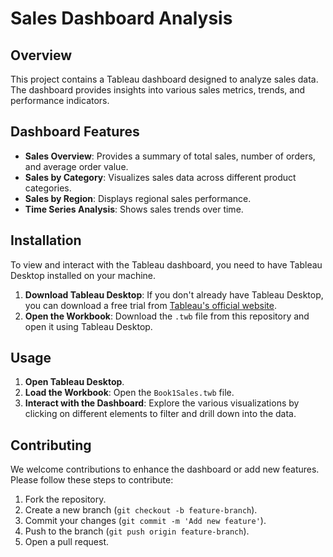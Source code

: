 # Sales Dashboard Analysis

## Overview
This project contains a Tableau dashboard designed to analyze sales data. The dashboard provides insights into various sales metrics, trends, and performance indicators.

## Dashboard Features
- **Sales Overview**: Provides a summary of total sales, number of orders, and average order value.
- **Sales by Category**: Visualizes sales data across different product categories.
- **Sales by Region**: Displays regional sales performance.
- **Time Series Analysis**: Shows sales trends over time.

## Installation
To view and interact with the Tableau dashboard, you need to have Tableau Desktop installed on your machine.

1. **Download Tableau Desktop**: If you don't already have Tableau Desktop, you can download a free trial from [Tableau's official website](https://www.tableau.com/products/desktop).
2. **Open the Workbook**: Download the `.twb` file from this repository and open it using Tableau Desktop.

## Usage
1. **Open Tableau Desktop**.
2. **Load the Workbook**: Open the `Book1Sales.twb` file.
3. **Interact with the Dashboard**: Explore the various visualizations by clicking on different elements to filter and drill down into the data.

## Contributing
We welcome contributions to enhance the dashboard or add new features. Please follow these steps to contribute:
1. Fork the repository.
2. Create a new branch (`git checkout -b feature-branch`).
3. Commit your changes (`git commit -m 'Add new feature'`).
4. Push to the branch (`git push origin feature-branch`).
5. Open a pull request.
